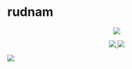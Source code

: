 # rudnam
<p align="center">
  <a href="https://wakatime.com/@rudnam">
  <img src="https://wakatime.com/badge/user/2d51cbf8-4a24-49f7-a1bb-6b7ff92c6163.svg" align="center">
  </a>
</p>
<p align="center">
  <a href="https://github.com/rudnam?tab=repositories">
  <img src="https://github-readme-stats.vercel.app/api?username=rudnam&show_icons=true&theme=dark&border_color=404040"/>
  </a>
  <a href="https://wakatime.com/@rudnam">
  <img src="https://github-readme-stats.vercel.app/api/wakatime?username=rudnam&theme=dark&border_color=404040&range=all_time"/>
  </a>
</p>

![](https://hit.yhype.me/github/profile?user_id=70255485)


